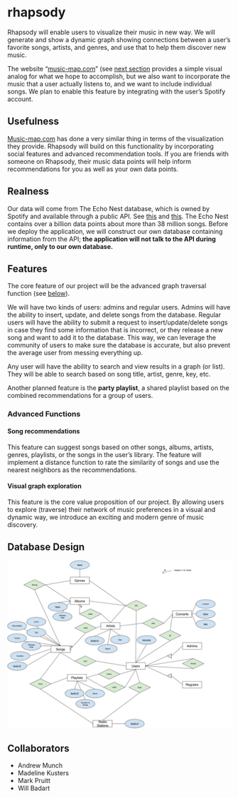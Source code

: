 # rhapsody

Rhapsody will enable users to visualize their music in new way. We
will generate and show a dynamic graph showing connections between
a user’s favorite songs, artists, and genres, and use that to help
them discover new music.

The website “[music-map.com][music-map]” (see
[next section](#Usefulness) provides a simple visual analog for
what we hope to accomplish, but we also want to incorporate the
music that a user actually listens to, and we want to include
individual songs. We plan to enable this feature by integrating
with the user’s Spotify account.


## Usefulness

[Music-map.com][music-map] has done a very similar
thing in terms of the visualization they provide. Rhapsody will
build on this functionality by incorporating social features and
advanced recommendation tools. If you are friends with someone on
Rhapsody, their music data points will help inform recommendations
for you as well as your own data points.


## Realness

Our data will come from The Echo Nest database, which is owned by
Spotify and available through a public API. See [this][echo nest]
and [this][spotify dev]. The Echo Nest contains over a billion data
points about more than 38 million songs. Before we deploy the
application, we will construct our own database containing
information from the API; **the application will not talk to the
API during runtime, only to our own database.**


## Features

The core feature of our project will be the advanced graph
traversal function (see [below](#graph)).

We will have two kinds of users: admins and regular users. Admins
will have the ability to insert, update, and delete songs from the
database.  Regular users will have the ability to submit a request
to insert/update/delete songs in case they find some information
that is incorrect, or they release a new song and want to add it to
the database.  This way, we can leverage the community of users to
make sure the database is accurate, but also prevent the average
user from messing everything up.

Any user will have the ability to search and view results in a
graph (or list).  They will be able to search based on song title,
artist, genre, key, etc.

Another planned feature is the **party playlist**, a shared
playlist based on the combined recommendations for a group of
users.

### Advanced Functions

#### Song recommendations

This feature can suggest songs based on other songs, albums,
artists, genres, playlists, or the songs in the user’s library.
The feature will implement a distance function to rate the
similarity of songs and use the nearest neighbors as the
recommendations.

#### Visual graph exploration<a name="graph"></a>

This feature is the core value proposition of our project. By
allowing users to explore (traverse) their network of music
preferences in a visual and dynamic way, we introduce an exciting
and modern genre of music discovery.


## Database Design

![ER Diagram](./docs/RhapsodyER.jpg)


## Collaborators

- Andrew Munch
- Madeline Kusters
- Mark Pruitt
- Will Badart


[music-map]: https://www.music-map.com "music-map.com"
[echo nest]: https://developer.spotify.com/spotify-echo-nest-api
[spotify dev]: https://developer.spotify.com/web-api/get-recommendations
